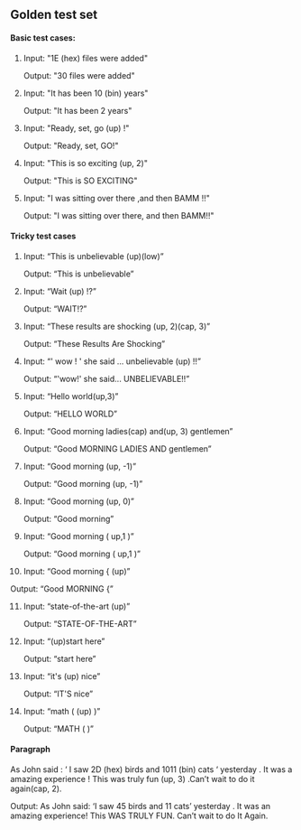 
<h2>Golden test set</h2>

<h4>Basic test cases:</h4>

1.	Input: "1E (hex) files were added"

    Output: "30 files were added"

2.	Input: "It has been 10 (bin) years"

    Output: "It has been 2 years"

3.	Input: "Ready, set, go (up) !"

    Output: "Ready, set, GO!"

4.	Input: "This is so exciting (up, 2)"

    Output: "This is SO EXCITING"

5.	Input: "I was sitting over there ,and then BAMM !!"

    Output: "I was sitting over there, and then BAMM!!"




<h4>Tricky test cases</h4>

1.	Input: “This is unbelievable (up)(low)”

    Output: “This is unbelievable”

2.	Input: “Wait (up) !?”

    Output: “WAIT!?”

3.	Input: “These results are shocking (up, 2)(cap, 3)” 

    Output: “These Results Are Shocking”

4.	Input: “' wow ! ' she said ... unbelievable (up) !!”

    Output: “'wow!' she said... UNBELIEVABLE!!”

5.	Input: “Hello world(up,3)”

    Output: “HELLO WORLD”

6.  Input: “Good morning ladies(cap) and(up, 3) gentlemen”

    Output: “Good MORNING LADIES AND gentlemen”

7. Input: “Good morning (up, -1)”

   Output: “Good morning (up, -1)”

8. Input: “Good morning (up, 0)”

   Output: “Good morning”

9. Input: “Good morning (  up,1     )”

   Output: “Good morning (  up,1    )”

10. Input: “Good morning { (up)”

   Output: “Good MORNING {”
   
11. Input: “state-of-the-art (up)”

    Output: “STATE-OF-THE-ART”

12. Input: “(up)start here”

    Output: “start here”

13. Input: “it's (up) nice”

    Output: “IT'S nice”

14. Input: “math ( (up) )”

    Output: “MATH (  )”

    

    

   

<h4>Paragraph</h4>

As John said : ‘ I saw 2D (hex) birds and 1011 (bin) cats ‘ yesterday . It was a amazing experience ! This was truly fun (up, 3) .Can’t wait to do it again(cap, 2).


Output: As John said: ‘I saw 45 birds and 11 cats’ yesterday . It was an amazing experience! This WAS TRULY FUN. Can’t wait to do It Again.
